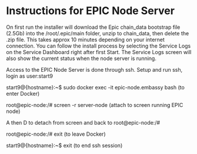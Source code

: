 # Instructions for EPIC Node Server

On first run the installer will download the Epic chain_data bootstrap file (2.5Gb) into the /root/.epic/main folder, unzip to chain_data, then delete the .zip file. This takes approx 10 minutes depending on your internet connection. You can follow the install process by selecting the Service Logs on the Service Dashboard right after first Start. The Service Logs screen will also show the current status when the node server is running.

Access to the EPIC Node Server is done through ssh. Setup and run ssh, login as user:start9

start9@{hostname}:\~$ sudo docker exec -it epic-node.embassy bash (to enter Docker)

root@epic-node:/# screen -r server-node (attach to screen running EPIC node)

<crl>A then D to detach from screen and back to root@epic-node:/#

root@epic-node:/# exit (to leave Docker)

start9@{hostname}:\~$ exit (to end ssh session)

